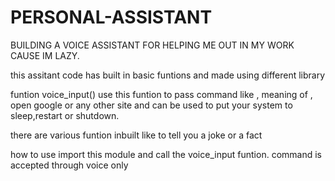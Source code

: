 # PERSONAL-ASSISTANT
BUILDING A VOICE ASSISTANT FOR HELPING ME OUT IN MY WORK  CAUSE IM LAZY.



this assitant code has built in basic funtions and made using different library 


funtion voice_input() use this funtion to pass command like , meaning of , open google or any other site and can be used to put your system to sleep,restart or shutdown. 

there are various funtion inbuilt like to tell you a joke or a fact 


how to use 
import this module 
and call the voice_input funtion. command is accepted through voice only
